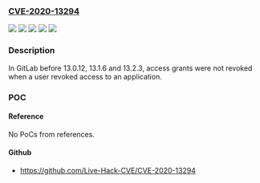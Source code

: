 ### [CVE-2020-13294](https://cve.mitre.org/cgi-bin/cvename.cgi?name=CVE-2020-13294)
![](https://img.shields.io/static/v1?label=Product&message=GitLab&color=blue)
![](https://img.shields.io/static/v1?label=Version&message=%3E%3D13.1%2C%20%3C13.1.6%20&color=brightgreen)
![](https://img.shields.io/static/v1?label=Version&message=%3E%3D13.2%2C%20%3C13.2.3%20&color=brightgreen)
![](https://img.shields.io/static/v1?label=Version&message=%3E%3D7.7%2C%20%3C13.0.12%20&color=brightgreen)
![](https://img.shields.io/static/v1?label=Vulnerability&message=Improper%20access%20control%20in%20GitLab&color=brightgreen)

### Description

In GitLab before 13.0.12, 13.1.6 and 13.2.3, access grants were not revoked when a user revoked access to an application.

### POC

#### Reference
No PoCs from references.

#### Github
- https://github.com/Live-Hack-CVE/CVE-2020-13294

